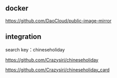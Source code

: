 
## docker 

https://github.com/DaoCloud/public-image-mirror

## integration

search key：chineseholiday

https://github.com/Crazysiri/chineseholiday

https://github.com/Crazysiri/chineseholiday_card



